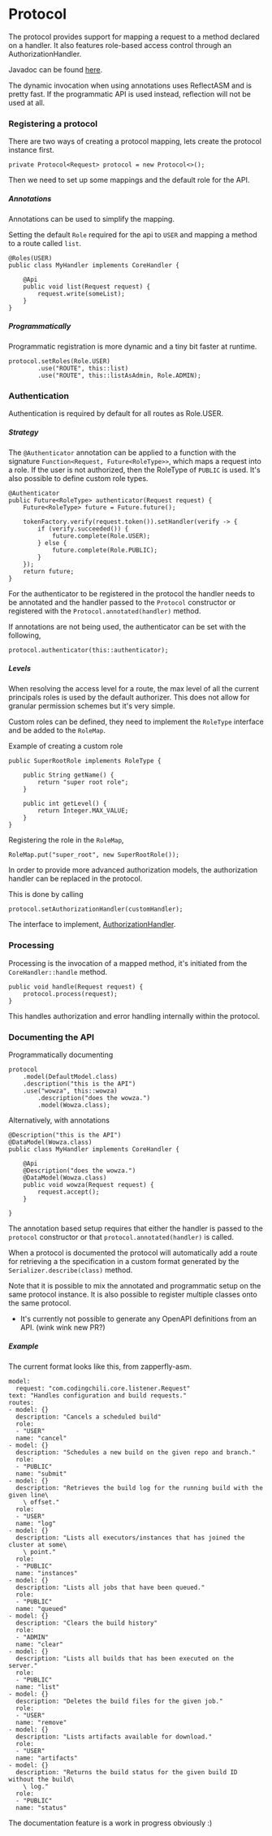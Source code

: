 # Protocol
The protocol provides support for mapping a request to a method declared on a handler. It also 
features role-based access control through an AuthorizationHandler.

Javadoc can be found [here](javadoc/com/codingchili/core/protocol/package-summary.html).

The dynamic invocation when using annotations uses ReflectASM and is pretty fast. If the programmatic
API is used instead, reflection will not be used at all.

### Registering a protocol
There are two ways of creating a protocol mapping, lets create the protocol instance first.

```$java
private Protocol<Request> protocol = new Protocol<>();
```

Then we need to set up some mappings and the default role for the API.

##### Annotations
Annotations can be used to simplify the mapping.
 
Setting the default `Role` required for the api to `USER` and mapping a method to a route called `list`.

```$java
@Roles(USER)
public class MyHandler implements CoreHandler {

    @Api
    public void list(Request request) {
        request.write(someList);
    }
}
``` 

##### Programmatically
Programmatic registration is more dynamic and a tiny bit faster at runtime.

```$java
protocol.setRoles(Role.USER)
        .use("ROUTE", this::list)
        .use("ROUTE", this::listAsAdmin, Role.ADMIN);
```

### Authentication
Authentication is required by default for all routes as Role.USER.

##### Strategy
The `@Authenticator` annotation can be applied to a function with the signature
`Function<Request, Future<RoleType>>`, which maps a request into a role. If the user is not
authorized, then the RoleType of `PUBLIC` is used. It's also possible to define custom role types.

```$java
@Authenticator
public Future<RoleType> authenticator(Request request) {
    Future<RoleType> future = Future.future();
    
    tokenFactory.verify(request.token()).setHandler(verify -> {
        if (verify.succeeded()) {
            future.complete(Role.USER);
        } else {
            future.complete(Role.PUBLIC);
        }
    });
    return future;
}
```

For the authenticator to be registered in the protocol the handler needs to be annotated and the handler
passed to the `Protocol` constructor or registered with the `Protocol.annotated(handler)` method.

If annotations are not being used, the authenticator can be set with the following,

```$java
protocol.authenticator(this::authenticator);
``` 

##### Levels

When resolving the access level for a route, the max level of all the current principals roles is used by the default
authorizer. This does not allow for granular permission schemes but it's very simple. 

Custom roles can be defined, they need to implement the `RoleType` interface and be added to
the `RoleMap`.

Example of creating a custom role

```$java
public SuperRootRole implements RoleType {
    
    public String getName() {
        return "super root role";
    }
    
    public int getLevel() {
        return Integer.MAX_VALUE;
    }
}
```

Registering the role in the `RoleMap`,

```$java
RoleMap.put("super_root", new SuperRootRole());
```

In order to provide more advanced authorization models, the authorization handler can be replaced in the protocol.

This is done by calling
```$java
protocol.setAuthorizationHandler(customHandler);
```

The interface to implement, [AuthorizationHandler](javadoc/com/codingchili/core/protocol/AuthorizationHandler.html).

### Processing
Processing is the invocation of a mapped method, it's initiated from the `CoreHandler::handle` method.

```$java
public void handle(Request request) {
    protocol.process(request);
}
```

This handles authorization and error handling internally within the protocol.

### Documenting the API
Programmatically documenting

```$java
protocol
    .model(DefaultModel.class)
    .description("this is the API")
    .use("wowza", this::wowza)
        .description("does the wowza.")
        .model(Wowza.class);
```

Alternatively, with annotations

```$java
@Description("this is the API")
@DataModel(Wowza.class)
public class MyHandler implements CoreHandler {

    @Api
    @Description("does the wowza.")
    @DataModel(Wowza.class)
    public void wowza(Request request) {
        request.accept();
    }

}
```
The annotation based setup requires that either the handler is passed to the `protocol` constructor or that 
`protocol.annotated(handler)` is called. 

When a protocol is documented the protocol will automatically add a route for retrieving a the specification in a custom 
format generated by the `Serializer.describe(class)` method.

Note that it is possible to mix the annotated and programmatic setup on the same protocol instance. 
It is also possible to register multiple classes onto the same protocol.

- It's currently not possible to generate any OpenAPI definitions from an API. (wink wink new PR?)


##### Example

The current format looks like this, from zapperfly-asm.

```$yaml
model:
  request: "com.codingchili.core.listener.Request"
text: "Handles configuration and build requests."
routes:
- model: {}
  description: "Cancels a scheduled build"
  role:
  - "USER"
  name: "cancel"
- model: {}
  description: "Schedules a new build on the given repo and branch."
  role:
  - "PUBLIC"
  name: "submit"
- model: {}
  description: "Retrieves the build log for the running build with the given line\
    \ offset."
  role:
  - "USER"
  name: "log"
- model: {}
  description: "Lists all executors/instances that has joined the cluster at some\
    \ point."
  role:
  - "PUBLIC"
  name: "instances"
- model: {}
  description: "Lists all jobs that have been queued."
  role:
  - "PUBLIC"
  name: "queued"
- model: {}
  description: "Clears the build history"
  role:
  - "ADMIN"
  name: "clear"
- model: {}
  description: "Lists all builds that has been executed on the server."
  role:
  - "PUBLIC"
  name: "list"
- model: {}
  description: "Deletes the build files for the given job."
  role:
  - "USER"
  name: "remove"
- model: {}
  description: "Lists artifacts available for download."
  role:
  - "USER"
  name: "artifacts"
- model: {}
  description: "Returns the build status for the given build ID without the build\
    \ log."
  role:
  - "PUBLIC"
  name: "status"
```

The documentation feature is a work in progress obviously :)